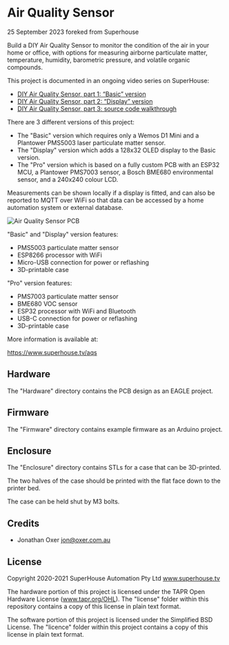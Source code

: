 Air Quality Sensor
==================

25 September 2023 foreked from Superhouse

Build a DIY Air Quality Sensor to monitor the condition of the air in
your home or office, with options for measuring airborne particulate
matter, temperature, humidity, barometric pressure, and volatile
organic compounds.

This project is documented in an ongoing video series on SuperHouse:

* [DIY Air Quality Sensor, part 1: “Basic” version](https://www.superhouse.tv/38-diy-air-quality-sensor-part-1-basic-model/)
* [DIY Air Quality Sensor, part 2: “Display” version](https://www.superhouse.tv/39-diy-air-quality-sensor-part-2-display-version/)
* [DIY Air Quality Sensor, part 3: source code walkthrough](https://www.superhouse.tv/40-diy-air-quality-sensor-part-3-software/)

There are 3 different versions of this project:

 * The "Basic" version which requires only a Wemos D1 Mini and a
   Plantower PMS5003 laser particulate matter sensor.
 * The "Display" version which adds a 128x32 OLED display to the
   Basic version.
 * The "Pro" version which is based on a fully custom PCB with an ESP32
   MCU, a Plantower PMS7003 sensor, a Bosch BME680 environmental
   sensor, and a 240x240 colour LCD.

Measurements can be shown locally if a display is fitted, and can also
be reported to MQTT over WiFi so that data can be accessed by a home
automation system or external database.

![Air Quality Sensor PCB](Images/AQS-v1_0-oblique-render.jpg)

"Basic" and "Display" version features:

 * PMS5003 particulate matter sensor
 * ESP8266 processor with WiFi
 * Micro-USB connection for power or reflashing
 * 3D-printable case

"Pro" version features:

 * PMS7003 particulate matter sensor
 * BME680 VOC sensor
 * ESP32 processor with WiFi and Bluetooth
 * USB-C connection for power or reflashing
 * 3D-printable case

More information is available at:

  https://www.superhouse.tv/aqs


Hardware
--------
The "Hardware" directory contains the PCB design as an EAGLE project.


Firmware
--------
The "Firmware" directory contains example firmware as an Arduino
project.


Enclosure
---------
The "Enclosure" directory contains STLs for a case that can be
3D-printed.

The two halves of the case should be printed with the flat face down to
the printer bed.

The case can be held shut by M3 bolts.


Credits
-------
 * Jonathan Oxer <jon@oxer.com.au>


License
-------
Copyright 2020-2021 SuperHouse Automation Pty Ltd  www.superhouse.tv  

The hardware portion of this project is licensed under the TAPR Open
Hardware License (www.tapr.org/OHL). The "license" folder within this
repository contains a copy of this license in plain text format.

The software portion of this project is licensed under the Simplified
BSD License. The "licence" folder within this project contains a
copy of this license in plain text format.

